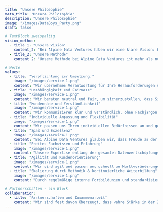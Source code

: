 ```yaml
---
title: "Unsere Philosophie"
meta_title: "Unsere Philosophie"
description: "Unsere Philosophie"
image: "/images/DataBoys_Party.png"
draft: false

# TextBlock zweispaltig
vision_method: 
  - title_1: "Unsere Vision"
    content_2: "Bei Alpine Data Ventures haben wir eine klare Vision: Wir streben danach, ungenutztes wirtschaftliches Potenzial in Mittelständen und Konzernen durch die Nutzung von Daten zu erschließen. Unser Ziel ist es, eine daten-getriebene Kultur in allen Organisationen zu verankern und sie dabei zu unterstützen, ihre Daten als wertvolles Gut zu betrachten und optimal zu nutzen. In einer zunehmend digitalisierten Welt, in der sich die Datenlandschaft ständig verändert, setzen wir uns dafür ein, dass Ihr Unternehmen Daten nicht nur als Ressource erkennen, sondern als treibende Kraft für Wachstum, Innovation und nachhaltigen Erfolg nutzt."
  - title_2: "Unsere Methode"
    content_2: "Unsere Methode bei Alpine Data Ventures ist mehr als nur eine Strategie – sie ist eine Leidenschaft. Wir beginnen mit einer tiefgehenden Analyse Ihrer aktuellen Datenlandschaft, um Ihre spezifischen Herausforderungen und Ziele zu verstehen. Auf dieser Grundlage entwickeln wir maßgeschneiderte Strategien, die nicht nur auf dem Papier gut aussehen, sondern auch in der Praxis überzeugen. Wir setzen auf praktische Anwendungen und nachhaltige Ergebnisse, um sicherzustellen, dass Ihre Datenstrategie nicht nur funktioniert, sondern echten Mehrwert schafft und Ihr Unternehmen transformiert."

# Werte
values:
  - title: "Verpflichtung zur Umsetzung:"
    image: "/images/service-1.png"
    content: "Wir übernehmen Verantwortung für Ihre Herausforderungen und lösen Probleme unabhängig von der Ausgangssituation. Unsere Empfehlungen setzen wir nicht nur theoretisch um, sondern gehen in die Praxis. Langfristige Partnerschaften sind für uns keine Floskel, sondern eine Verpflichtung, auch über den Projektabschluss hinaus."
  - title: "Unabhängigkeit und Fairness"
    image: "/images/service-1.png"
    content: "Wir beraten neutral und fair, um sicherzustellen, dass Sie unabhängig von unserer Beratung arbeiten können. Unsere transparente Preisgestaltung und klare Kommunikation stärken Ihr Vertrauen in uns und unsere Dienstleistungen."
  - title: "Kundennähe und Verständlichkeit"
    image: "/images/service-1.png"
    content: "Wir kommunizieren klar und verständlich, ohne Fachjargon. Schnelle und praktische Lösungen stehen im Mittelpunkt unserer Arbeit, unterstützt durch einen effektiven Feedback-Mechanismus, der Ihre Bedürfnisse kontinuierlich berücksichtigt."
  - title: "Individuelle Anpassung und Flexibilität"
    image: "/images/service-1.png"
    content: "Wir passen uns Ihren individuellen Bedürfnissen an und gehen über Standardlösungen hinaus. Durch strategische Partnerschaften und den Zugang zu spezialisiertem Know-how bieten wir maßgeschneiderte Lösungen und flexible Vertragsmodelle, die Ihren Anforderungen gerecht werden."
  - title: "Spaß und Exzellenz"
    image: "/images/service-1.png"
    content: "Bei Alpine Data Ventures glauben wir, dass Freude an der Arbeit und ein starker Teamgeist wesentliche Elemente für den Erfolg sind. Wir schaffen ein Arbeitsumfeld, in dem sich jeder wohlfühlt und seine individuellen Stärken einbringen kann. Wir streben nach höchster Qualität in allem, was wir tun. Unser Anspruch ist es, exzellente Ergebnisse zu liefern, die Ihre Erwartungen nicht nur erfüllen, sondern übertreffen."
  - title: "Breites Fachwissen und Erfahrung"
    image: "/images/service-1.png"
    content: "Unsere Expertise entlang der gesamten Datenwertschöpfungskette wird durch vielseitige Erfahrungen aus Consulting, Großunternehmen, Vertrieb und Mittelstand geprägt. Kontinuierliche Weiterbildung und Entwicklung unseres Teams garantieren aktuellstes Fachwissen für optimale Lösungen."
  - title: "Agilität und Kundenorientierung"
    image: "/images/service-1.png"
    content: "Wir sind agil und passen uns schnell an Marktveränderungen und Kundenanforderungen an. Starke Kundenbeziehungen bilden die Basis unserer Arbeit, geprägt durch offene Kommunikation und effektive Zusammenarbeit."
  - title: "Skalierung durch Methodik & kontinuierliche Weiterbildung"
    image: "/images/service-1.png"
    content: "Durch regelmäßige interne Fortbildungen und standardisierte Schulungen gewährleisten wir die Verallgemeinerung und Übertragung von Projektinhalten und -methoden auf andere potenzielle Kunden. Langfristige Partnerschaften sind für uns nicht nur ein Angebot, sondern ein gemeinsamer, langfristiger Weg mit dem klaren Ziel, Vertrauen aufzubauen und gemeinsam erfolgreich zu sein."

# Partnerschaften - ein Block
collaboration: 
  - title: "Partnerschaften und Zusammenarbeit"
    content: "Wir sind fest davon überzeugt, dass wahre Stärke in der Zusammenarbeit liegt. Durch strategische Partnerschaften mit führenden Technologieanbietern verfügen wir über ein breites Spektrum an Tools und Ressourcen, um maßgeschneiderte Lösungen zu entwickeln. Doch unser Erfolg gründet sich nicht nur auf Technologie und Expertise. Wir legen großen Wert auf eine enge und vertrauensvolle Zusammenarbeit mit unseren Kunden, denn uns ist Vertrauen der Schlüssel zu langfristigen Partnerschaften und erfolgreichen gemeinsamen Projekten. Wir bieten deswegen sowohl einen gemeinsamen langfristigen Weg als auch flexibel anpassbare Fertiglösungen zu Projekten an, die exakt auf die individuellen Bedürfnisse unserer Kunden zugeschnitten sind. Diese Kombination aus starken Partnerschaften und tiefgehender Kundenbindung ermöglicht es uns, nachhaltigen Mehrwert zu schaffen und gemeinsam Erfolge zu erzielen."
---
```

